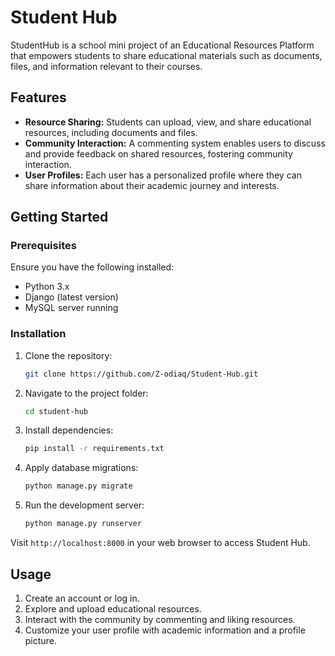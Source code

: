 # Student Hub
 
StudentHub is a school mini project of an Educational Resources Platform that empowers students to share educational materials such as documents, files, and information relevant to their courses.

## Features

- **Resource Sharing:** Students can upload, view, and share educational resources, including documents and files.
- **Community Interaction:** A commenting system enables users to discuss and provide feedback on shared resources, fostering community interaction.
- **User Profiles:** Each user has a personalized profile where they can share information about their academic journey and interests.

## Getting Started

### Prerequisites

Ensure you have the following installed:

- Python 3.x
- Django (latest version)
- MySQL server running 

### Installation

1. Clone the repository:

    ```bash
    git clone https://github.com/Z-odiaq/Student-Hub.git 
    ```

2. Navigate to the project folder:

    ```bash
    cd student-hub
    ```

3. Install dependencies:

    ```bash
    pip install -r requirements.txt
    ```

4. Apply database migrations:

    ```bash
    python manage.py migrate
    ```

5. Run the development server:

    ```bash
    python manage.py runserver
    ```

Visit `http://localhost:8000` in your web browser to access Student Hub.

## Usage

1. Create an account or log in.
2. Explore and upload educational resources.
3. Interact with the community by commenting and liking resources.
4. Customize your user profile with academic information and a profile picture.
